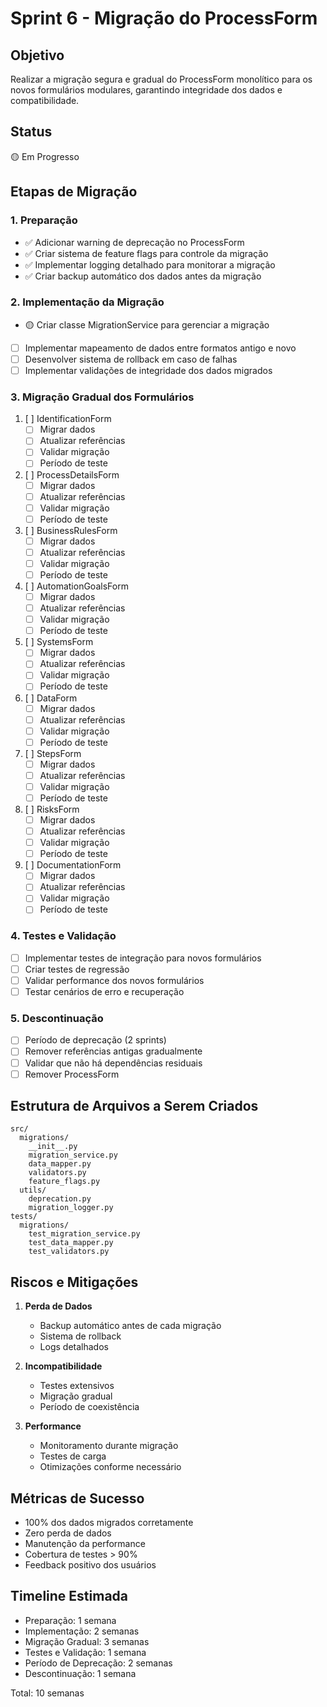 # Sprint 6 - Migração do ProcessForm

## Objetivo
Realizar a migração segura e gradual do ProcessForm monolítico para os novos formulários modulares, garantindo integridade dos dados e compatibilidade.

## Status
🟡 Em Progresso

## Etapas de Migração

### 1. Preparação
- ✅ Adicionar warning de deprecação no ProcessForm
- ✅ Criar sistema de feature flags para controle da migração
- ✅ Implementar logging detalhado para monitorar a migração
- ✅ Criar backup automático dos dados antes da migração

### 2. Implementação da Migração
- 🟡 Criar classe MigrationService para gerenciar a migração
- [ ] Implementar mapeamento de dados entre formatos antigo e novo
- [ ] Desenvolver sistema de rollback em caso de falhas
- [ ] Implementar validações de integridade dos dados migrados

### 3. Migração Gradual dos Formulários
1. [ ] IdentificationForm
   - [ ] Migrar dados
   - [ ] Atualizar referências
   - [ ] Validar migração
   - [ ] Período de teste

2. [ ] ProcessDetailsForm
   - [ ] Migrar dados
   - [ ] Atualizar referências
   - [ ] Validar migração
   - [ ] Período de teste

3. [ ] BusinessRulesForm
   - [ ] Migrar dados
   - [ ] Atualizar referências
   - [ ] Validar migração
   - [ ] Período de teste

4. [ ] AutomationGoalsForm
   - [ ] Migrar dados
   - [ ] Atualizar referências
   - [ ] Validar migração
   - [ ] Período de teste

5. [ ] SystemsForm
   - [ ] Migrar dados
   - [ ] Atualizar referências
   - [ ] Validar migração
   - [ ] Período de teste

6. [ ] DataForm
   - [ ] Migrar dados
   - [ ] Atualizar referências
   - [ ] Validar migração
   - [ ] Período de teste

7. [ ] StepsForm
   - [ ] Migrar dados
   - [ ] Atualizar referências
   - [ ] Validar migração
   - [ ] Período de teste

8. [ ] RisksForm
   - [ ] Migrar dados
   - [ ] Atualizar referências
   - [ ] Validar migração
   - [ ] Período de teste

9. [ ] DocumentationForm
   - [ ] Migrar dados
   - [ ] Atualizar referências
   - [ ] Validar migração
   - [ ] Período de teste

### 4. Testes e Validação
- [ ] Implementar testes de integração para novos formulários
- [ ] Criar testes de regressão
- [ ] Validar performance dos novos formulários
- [ ] Testar cenários de erro e recuperação

### 5. Descontinuação
- [ ] Período de deprecação (2 sprints)
- [ ] Remover referências antigas gradualmente
- [ ] Validar que não há dependências residuais
- [ ] Remover ProcessForm

## Estrutura de Arquivos a Serem Criados
```
src/
  migrations/
    __init__.py
    migration_service.py
    data_mapper.py
    validators.py
    feature_flags.py
  utils/
    deprecation.py
    migration_logger.py
tests/
  migrations/
    test_migration_service.py
    test_data_mapper.py
    test_validators.py
```

## Riscos e Mitigações
1. **Perda de Dados**
   - Backup automático antes de cada migração
   - Sistema de rollback
   - Logs detalhados

2. **Incompatibilidade**
   - Testes extensivos
   - Migração gradual
   - Período de coexistência

3. **Performance**
   - Monitoramento durante migração
   - Testes de carga
   - Otimizações conforme necessário

## Métricas de Sucesso
- 100% dos dados migrados corretamente
- Zero perda de dados
- Manutenção da performance
- Cobertura de testes > 90%
- Feedback positivo dos usuários

## Timeline Estimada
- Preparação: 1 semana
- Implementação: 2 semanas
- Migração Gradual: 3 semanas
- Testes e Validação: 1 semana
- Período de Deprecação: 2 semanas
- Descontinuação: 1 semana

Total: 10 semanas 